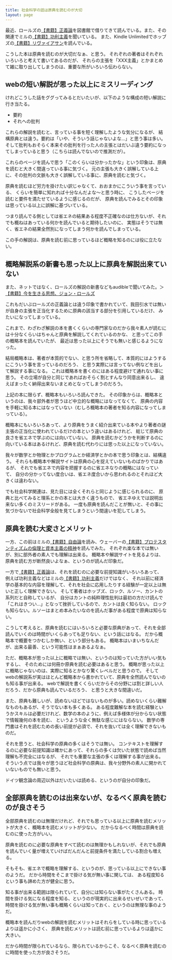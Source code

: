 ```yaml
---
title: 社会科学の話は原典を読むのが大切
layout: page
---
```

最近、ロールズの[【書籍】正義論](https://karino2.github.io/RandomThoughts/%E3%80%90%E6%9B%B8%E7%B1%8D%E3%80%91%E6%AD%A3%E7%BE%A9%E8%AB%96)を図書館で借りてきて読んでいる。また、その関連でミルの[【書籍】功利主義](https://karino2.github.io/RandomThoughts/%E3%80%90%E6%9B%B8%E7%B1%8D%E3%80%91%E5%8A%9F%E5%88%A9%E4%B8%BB%E7%BE%A9)を聞いている。
また、Kindle Unlimitedでホッブズの[【書籍】リヴァイアサン](https://karino2.github.io/RandomThoughts/%E3%80%90%E6%9B%B8%E7%B1%8D%E3%80%91%E3%83%AA%E3%83%B4%E3%82%A1%E3%82%A4%E3%82%A2%E3%82%B5%E3%83%B3)を読んでいる。

こうした本は原典を読むのが大切だなぁ、と思う。
それぞれの著者はそれぞれいろいろと考えて書いてあるのだが、
それらの主張を「XXX主義」とかまとめて雑に取り出してしまうのは、重要な所がいろいろ伝わらない。

## webの短い解説が思った以上にミスリーディング

けれどこうした話をググってみるとだいたいが、以下のような構成の短い解説に行き当たる。

- 要約
- それへの批判

これらの解説を読むと、言っている事を短く理解したような気分になるが、
結構原典とは違う。要約は「いや、そういう話じゃないよな…」と思う事は多い。
そして批判もおそらく本来その批判を行った人の主張とはだいぶ違う要約になってしまっていると思う（こちらは読んでないので推測だが）。

これらのページを読んで思う「このくらいは分かったかな」という印象は、原典を読むと大きく間違っている事に気づく。
元の主張も大きく誤解している上に、その批判の文脈も大きく誤解している事に、原典を読むと気づく。

原典を読むほど労力を掛けたい訳じゃなくて、おおまかにこういう事を言っている、
くらいを簡単に知れれば十分なんだよな〜と思う時に、
こうしたページを読むと要件を満たせているように感じるのだが、
原典を読んでみるとその印象は思っている以上に誤解に基づいている。

つまり読んでる側としては省エネの結果ある程度不正確なのは仕方ないが、それでも概ねはあっている何かを読んでいると期待したいのに、
実態はそうでは無く、省エネの結果全然別になってしまう何かを読んでしまっている。

この手の解説は、原典を読む前に思っているほど概略を知るのには役に立たない。

## 概略解説系の新書も思った以上に原典を解説出来ていない

また、ネットではなく、ロールズの解説の新書などもaudibleで聞いてみた。＞[【書籍】今を生きる思想、ジョン・ロールズ](https://karino2.github.io/RandomThoughts/%E3%80%90%E6%9B%B8%E7%B1%8D%E3%80%91%E4%BB%8A%E3%82%92%E7%94%9F%E3%81%8D%E3%82%8B%E6%80%9D%E6%83%B3%E3%80%81%E3%82%B8%E3%83%A7%E3%83%B3%E3%83%BB%E3%83%AD%E3%83%BC%E3%83%AB%E3%82%BA)

これもだいぶロールズの正義論とは違う印象で書かれていて、我田引水では無いが自身の主張を正当化するために原典の該当する部分を引用しているだけ、
みたいになってしまっている。

これまで、わざわざ解説の本を書くくらいの専門家なのだから我々素人が読むには十分なくらいはちゃんと原典を解説してくれているのかな、
と思ってこの手の概略本を読んでいたが、
最近は思った以上にそうでも無いと感じるようになった。

結局概略本は、著者が本質的でない、と思う所を省略して、本質的にはようするにこういう事を言っているのだろう、
と思う実際には言ってない例などを出して解説する事になる。
これは概略本を書くのにはある程度避けて通れない事に思う。
その立場が自分と同じであればおそらく割とすんなり同意出来るし、
違えばまったく納得出来ないまとめとなってしまうのだろう。

上記の本に限らず、概略本もいろいろ読んできた。
その印象からは、概略本というのは、我々部外者が思うほど中立的な概略にはなってなくて、
原典の内容を手軽に知る本にはなっていない（むしろ概略本の著者を知る内容になってしまっている）。

概略本にもいろいろあって、より原典をうまく紹介出来ている本やより著者の謎主張の正当化に使われているだけの本という違いはあるけれど、
総じて原典の良さを省エネで学ぶのには向いていない。
原典を読むかどうかを判断するのに向いている本はあるけれど、原典を読む代わりには思った以上になっていない。

我々が数学とか物理とかプログラムとか経済学とかの本で思う印象とは、結構違う。
それらも概略本や解説サイトは原典の心を捉えていないものばかりではあるが、
それでも省エネで内容を把握するのに省エネなりの概略にはなっていて、
自分の分かってない度合いは、省エネ度合いから思われるのとそれほど大きくは違わない。

でも社会科学関連は、見た目には全くそれらと同じように感じられるのに、
原典と比べてみると理系とかの本とは大きく違うもので、
省エネゆえでは説明出来ない多くのミスリードがある。
一度も原典を読んだことが無いと、その事に気づかないで社会科学全般を見てしまうという間違いを犯してしまう。

## 原典を読む大変さとメリット

一方、この前はミルの[【書籍】自由論](https://karino2.github.io/RandomThoughts/%E3%80%90%E6%9B%B8%E7%B1%8D%E3%80%91%E8%87%AA%E7%94%B1%E8%AB%96)を読み、ウェーバーの[【書籍】プロテスタンティズムの倫理と資本主義の精神](https://karino2.github.io/RandomThoughts/%E3%80%90%E6%9B%B8%E7%B1%8D%E3%80%91%E3%83%97%E3%83%AD%E3%83%86%E3%82%B9%E3%82%BF%E3%83%B3%E3%83%86%E3%82%A3%E3%82%BA%E3%83%A0%E3%81%AE%E5%80%AB%E7%90%86%E3%81%A8%E8%B3%87%E6%9C%AC%E4%B8%BB%E7%BE%A9%E3%81%AE%E7%B2%BE%E7%A5%9E)を読んでみた。
それぞれ楽な本では無いが、別に部外者の素人でも理解は出来る。
概略本や解説サイトを見るよりは、原典を読む方が断然良いよなぁ、というのが読んだ印象だ。

一方で[【書籍】正義論](https://karino2.github.io/RandomThoughts/%E3%80%90%E6%9B%B8%E7%B1%8D%E3%80%91%E6%AD%A3%E7%BE%A9%E8%AB%96)は、それを読むのに必要な前提知識がいろいろあって、
例えば功利主義などはミルの[【書籍】功利主義](https://karino2.github.io/RandomThoughts/%E3%80%90%E6%9B%B8%E7%B1%8D%E3%80%91%E5%8A%9F%E5%88%A9%E4%B8%BB%E7%BE%A9)だけではなく、
それ以前に経済学の基本的な内容を理解して、それを社会に応用したりする経験が一定以上は無いと正しく理解できない。
そして著者はホッブズ、ロック、ルソー、カントの系列だと自称しているが、
自分はカントの純粋理性批判は最初の方だけ読んで「これはきつい…」となって挫折しているので、カントは良く知らない。
ロックも知らない。ルソーはまとめ本みたいなのを読んだ事がある程度で原典は知らない。

こうして考えると、原典を読むにはいろいろと必要な原典があって、それを全部読んでいくのは時間がいくらあっても足りない、という話にはなる。
だから概略本で概要をつかむしか無い、という部分もある。
概略本はいまいちなんだが、出来る最善、という可能性はまぁあるよなぁ。

ただ、概略本が思った以上に概略では無い、というのは知っていた方がいい気もするし、
そのためには何冊か原典を読む必要はあると思う。
概略が思った以上に概略じゃないのは、実際に知るとかなり驚くレベルだと思うので。
そしてwebの解説系が実はほとんど概略本から書かれていて、原典を全然読んでないのも知る事が出来る。
webで解説を書くくらいだからその分野には割と詳しい人だろう、だから原典も読んでいるだろう、
と思うと大きな間違いだ。

また、原典も難しいが、読めないほどではないものが多い。読めないくらい難解なものもあるが、そうでない本も多くある。
ある程度難解な本を読む経験というかスキルは必要だけれど、数学の本のように、例えば多様体が分からない状態で情報幾何の本を読む、
というような全く無駄な感じにはならない。
数学の専門書はそれを読むための長い前提が必須で、それを抜いては全く理解できないものだ。

それを思うと、社会科学の原典の多くはそうでは無い。
コンテキストを理解するのに必要な前提知識は確かにあって、それらの多くは欠いた状態で読めば当然理解も不完全にはなるが、
それでも重要な主張の多くは理解する事が出来る。
そういう点では我々が思うほど社会科学の原典は、我々分野外の素人に開かれていないものでも無いと思う。

ドイツ観念論の周辺以外はだいたいは読める、というのが自分の印象だ。

## 全部原典を読むのは出来ないが、なるべく原典を読むのが良さそう

全部原典を読むのは無理だけれど、それでも思っている以上に原典を読むメリットが大きく、概略本を読むメリットが少ない。
だからなるべく時間は原典を読むのに使った方がいい。

原典を読むのに必要な原典をすべて読むのは無理かもしれないが、それでも原典を読んでいく量が増えていけばだんだんと前提条件を満たしている割合も増える。

そもそも、省エネで概略を理解する、というのが、思っている以上にできない事のようだ。
だから時間をそこまで掛ける気が無い事に関しては、
ある程度知るという事も諦めた方が健全に思う。

知る事が出来る範囲は限られていて、自分には知らない事がたくさんある。
時間を掛ける気になる程度を知る、というのが現実的に出来るせいぜいであって、
時間を掛ける気が無い事も概略くらいは知っておく、というのは無理な事のようだ。

概略本を読んだりwebの解説を読むメリットはそれらをしている時に思っているよりは遥かに小さく、
原典を読むメリットは読む前に思っているよりは遥かに大きい。

だから時間が限られているなら、限られているからこそ、なるべく原典を読むのに時間を使った方が良さそうだ。